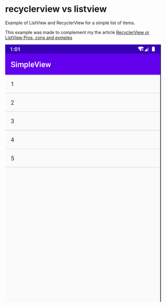 # recyclerview vs listview

Example of ListView and RecyclerView for a simple list of items.

This example was made to complement my the article 
[RecyclerView or ListView Pros, cons and exmples](https://dev.to/jbc7ag/recyclerview-or-listview-pros-cons-and-examples-with-kotlin-2nb2)


![Screenshot1](ScreenShots/ScreenShot1.png)
